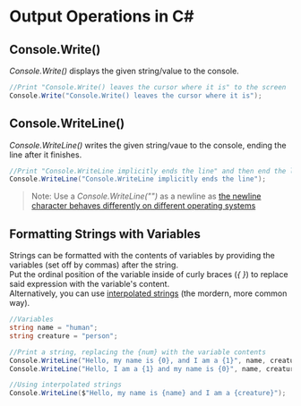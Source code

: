 # Output Operations in C#

## Console.Write()
_Console.Write()_ displays the given string/value to the console.
```C#
//Print "Console.Write() leaves the cursor where it is" to the screen
Console.Write("Console.Write() leaves the cursor where it is");
```

## Console.WriteLine()
_Console.WriteLine()_ writes the given string/vaue to the console, ending the line after it finishes.
```C#
//Print "Console.WriteLine implicitly ends the line" and then end the line
Console.WriteLine("Console.WriteLine implicitly ends the line");
```
> Note: Use a _Console.WriteLine("")_ as a newline as [the newline character behaves differently on different operating systems](https://support.nesi.org.nz/hc/en-gb/articles/218032857-Converting-from-Windows-style-to-UNIX-style-line-endings)

## Formatting Strings with Variables
Strings can be formatted with the contents of variables by providing the variables (set off by commas) after the string. <br />
Put the ordinal position of the variable inside of curly braces (_{ }_) to replace said expression with the variable's content. <br />
Alternatively, you can use [interpolated strings](https://github.com/EthanC2/Notes-and-Writeups/blob/main/C%23/DataTypes/Strings.md) (the mordern, more common way). <br />
```C#
//Variables
string name = "human";
string creature = "person";

//Print a string, replacing the {num} with the variable contents
Console.WriteLine("Hello, my name is {0}, and I am a {1}", name, creature);
Console.WriteLine("Hello, I am a {1} and my name is {0}", name, creature)

//Using interpolated strings
Console.WriteLine($"Hello, my name is {name} and I am a {creature}");  //Note the $ at the beginning of the string
```
